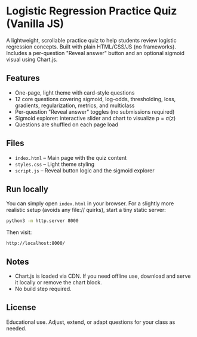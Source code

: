 # Logistic Regression Practice Quiz (Vanilla JS)

A lightweight, scrollable practice quiz to help students review logistic regression concepts. Built with plain HTML/CSS/JS (no frameworks). Includes a per-question "Reveal answer" button and an optional sigmoid visual using Chart.js.

## Features
- One-page, light theme with card-style questions
- 12 core questions covering sigmoid, log-odds, thresholding, loss, gradients, regularization, metrics, and multiclass
- Per-question "Reveal answer" toggles (no submissions required)
- Sigmoid explorer: interactive slider and chart to visualize p = σ(z)
 - Questions are shuffled on each page load

## Files
- `index.html` – Main page with the quiz content
- `styles.css` – Light theme styling
- `script.js` – Reveal button logic and the sigmoid explorer

## Run locally
You can simply open `index.html` in your browser. For a slightly more realistic setup (avoids any file:// quirks), start a tiny static server:

```bash
python3 -m http.server 8000
```

Then visit:

```
http://localhost:8000/
```

## Notes
- Chart.js is loaded via CDN. If you need offline use, download and serve it locally or remove the chart block.
- No build step required.

## License
Educational use. Adjust, extend, or adapt questions for your class as needed.